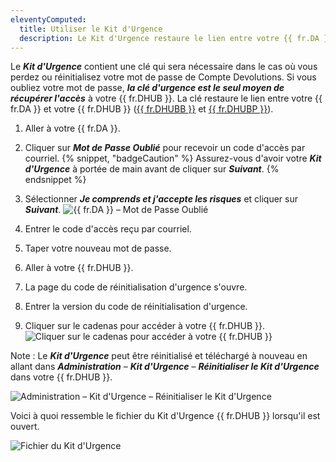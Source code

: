 ```yaml
---
eleventyComputed:
  title: Utiliser le Kit d'Urgence
  description: Le Kit d'Urgence restaure le lien entre votre {{ fr.DA }} et votre {{ fr.DHUB }}.
---
```


Le ***Kit d'Urgence*** contient une clé qui sera nécessaire dans le cas où vous perdez ou réinitialisez votre mot de passe de Compte Devolutions. Si vous oubliez votre mot de passe, ***la clé d'urgence est le seul moyen de récupérer l'accès*** à votre {{ fr.DHUB }}. La clé restaure le lien entre votre {{ fr.DA }} et votre {{ fr.DHUB }} ([{{ fr.DHUBB }}](/hub/getting-started/create-hub/hub-personal/) et [{{ fr.DHUBP }}](/hub/getting-started/create-hub/hub-business/)).

1. Aller à votre {{ fr.DA }}.
1. Cliquer sur ***Mot de Passe Oublié*** pour recevoir un code d'accès par courriel.
{% snippet, "badgeCaution" %}
Assurez-vous d'avoir votre ***Kit d'Urgence*** à portée de main avant de cliquer sur ***Suivant***.
{% endsnippet %}

3. Sélectionner ***Je comprends et j'accepte les risques*** et cliquer sur ***Suivant***.
![{{ fr.DA }} – Mot de Passe Oublié](https://cdnweb.devolutions.net/docs/docs_en_kb_KB6197.png)
1. Entrer le code d'accès reçu par courriel.
1. Taper votre nouveau mot de passe.
1. Aller à votre {{ fr.DHUB }}.
1. La page du code de réinitialisation d'urgence s'ouvre.
1. Entrer la version du code de réinitialisation d'urgence.
1. Cliquer sur le cadenas pour accéder à votre {{ fr.DHUB }}.
![Cliquer sur le cadenas pour accéder à votre {{ fr.DHUB }}](https://cdnweb.devolutions.net/docs/docs_en_kb_KB6200.png)

Note : Le ***Kit d'Urgence*** peut être réinitialisé et téléchargé à nouveau en allant dans ***Administration*** – ***Kit d'Urgence*** – ***Réinitialiser le Kit d'Urgence*** dans votre {{ fr.DHUB }}.

![Administration – Kit d'Urgence – Réinitialiser le Kit d'Urgence](https://cdnweb.devolutions.net/docs/HUBB6016_2024_1.png)

Voici à quoi ressemble le fichier du Kit d'Urgence {{ fr.DHUB }} lorsqu'il est ouvert.

![Fichier du Kit d'Urgence](https://cdnweb.devolutions.net/docs/HUBB6000_2024_2.png)